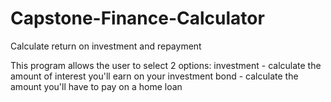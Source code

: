 # Capstone-Finance-Calculator
Calculate return on investment and repayment

This program allows the user to select 2 options:
investment - calculate the amount of interest you'll earn on your investment
bond - calculate the amount you'll have to pay on a home loan

